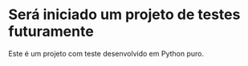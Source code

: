 # Será iniciado um projeto de testes futuramente

Este é um projeto com teste desenvolvido em Python puro.  